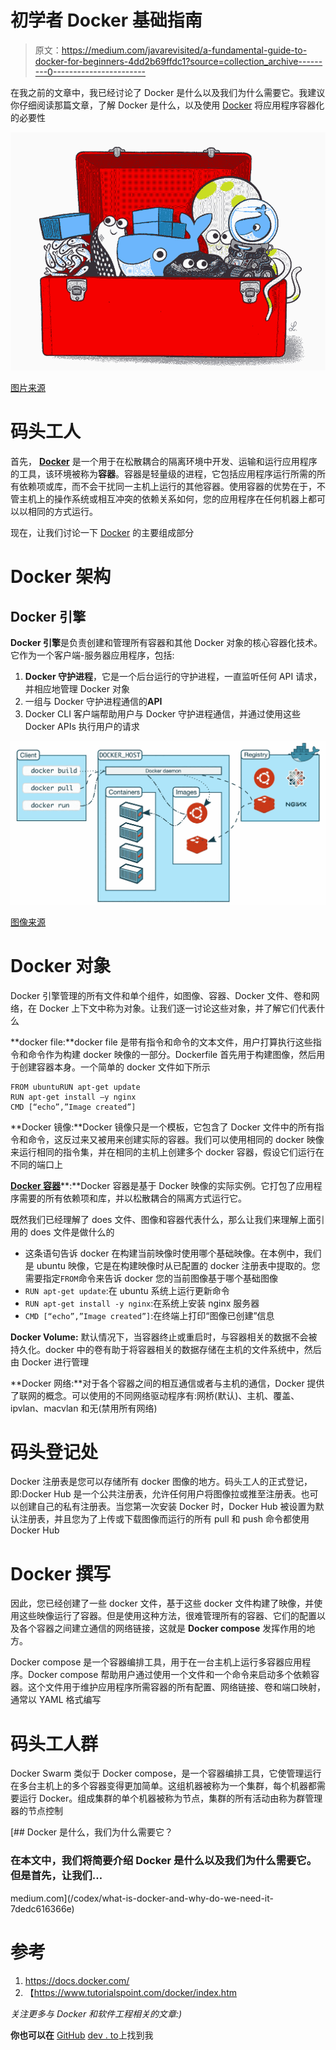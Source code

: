 # 初学者 Docker 基础指南

> 原文：<https://medium.com/javarevisited/a-fundamental-guide-to-docker-for-beginners-4dd2b69ffdc1?source=collection_archive---------0----------------------->

在我之前的文章中，我已经讨论了 Docker 是什么以及我们为什么需要它。我建议你仔细阅读那篇文章，了解 Docker 是什么，以及使用 [Docker](/javarevisited/5-best-docker-courses-for-java-and-spring-boot-developers-bbf01c5e6542) 将应用程序容器化的必要性

[![](img/3d1406a7abd421fb1855ca9848d9e9a4.png)](https://www.java67.com/2021/04/top-5-courses-to-learn-docker-for-java.html)

[图片来源](https://www.docker.com/)

# 码头工人

首先， [**Docker**](/javarevisited/top-5-free-courses-to-learn-docker-for-beginners-best-of-lot-b2b1ad2b98ad) 是一个用于在松散耦合的隔离环境中开发、运输和运行应用程序的工具，该环境被称为**容器**。容器是轻量级的进程，它包括应用程序运行所需的所有依赖项或库，而不会干扰同一主机上运行的其他容器。使用容器的优势在于，不管主机上的操作系统或相互冲突的依赖关系如何，您的应用程序在任何机器上都可以以相同的方式运行。

现在，让我们讨论一下 [Docker](/javarevisited/top-10-free-courses-to-learn-jenkins-docker-and-kubernetes-for-devops-in-2020-best-of-lot-62a0541ffeb3) 的主要组成部分

# Docker 架构

## **Docker 引擎**

**Docker 引擎**是负责创建和管理所有容器和其他 Docker 对象的核心容器化技术。它作为一个客户端-服务器应用程序，包括:

1.  **Docker 守护进程**，它是一个后台运行的守护进程，一直监听任何 API 请求，并相应地管理 Docker 对象
2.  一组与 Docker 守护进程通信的**API**
3.  Docker CLI 客户端帮助用户与 Docker 守护进程通信，并通过使用这些 Docker APIs 执行用户的请求

[![](img/7fbc64167abc11423b389eb98aae8cf1.png)](https://javarevisited.blogspot.com/2019/05/top-5-courses-to-learn-docker-and-kubernetes-for-devops.html)

[图像来源](https://docs.docker.com/get-started/overview/)

# Docker 对象

Docker 引擎管理的所有文件和单个组件，如图像、容器、Docker 文件、卷和网络，在 Docker 上下文中称为对象。让我们逐一讨论这些对象，并了解它们代表什么

**docker file:**docker file 是带有指令和命令的文本文件，用户打算执行这些指令和命令作为构建 docker 映像的一部分。Dockerfile 首先用于构建图像，然后用于创建容器本身。一个简单的 docker 文件如下所示

```
FROM ubuntuRUN apt-get update
RUN apt-get install –y nginx
CMD [“echo”,”Image created”]
```

**Docker 镜像:**Docker 镜像只是一个模板，它包含了 Docker 文件中的所有指令和命令，这反过来又被用来创建实际的容器。我们可以使用相同的 docker 映像来运行相同的指令集，并在相同的主机上创建多个 docker 容器，假设它们运行在不同的端口上

[**Docker 容器**](https://javarevisited.blogspot.com/2020/09/top-5-courses-to-crack-docker-certified-associate-certification.html#axzz6mKbga8XV)**:**Docker 容器是基于 Docker 映像的实际实例。它打包了应用程序需要的所有依赖项和库，并以松散耦合的隔离方式运行它。

既然我们已经理解了 does 文件、图像和容器代表什么，那么让我们来理解上面引用的 does 文件是做什么的

*   这条语句告诉 docker 在构建当前映像时使用哪个基础映像。在本例中，我们是 ubuntu 映像，它是在构建映像时从已配置的 docker 注册表中提取的。您需要指定`FROM`命令来告诉 docker 您的当前图像基于哪个基础图像
*   `RUN apt-get update`:在 ubuntu 系统上运行更新命令
*   `RUN apt-get install -y nginx`:在系统上安装 nginx 服务器
*   `CMD [“echo”,”Image created”]`:在终端上打印“图像已创建”信息

**Docker Volume:** 默认情况下，当容器终止或重启时，与容器相关的数据不会被持久化。docker 中的卷有助于将容器相关的数据存储在主机的文件系统中，然后由 Docker 进行管理

**Docker 网络:**对于各个容器之间的相互通信或者与主机的通信，Docker 提供了联网的概念。可以使用的不同网络驱动程序有:网桥(默认)、主机、覆盖、ipvlan、macvlan 和无(禁用所有网络)

# 码头登记处

Docker 注册表是您可以存储所有 docker 图像的地方。码头工人的正式登记，即:Docker Hub 是一个公共注册表，允许任何用户将图像拉或推至注册表。也可以创建自己的私有注册表。当您第一次安装 Docker 时，Docker Hub 被设置为默认注册表，并且您为了上传或下载图像而运行的所有 pull 和 push 命令都使用 Docker Hub

# Docker 撰写

因此，您已经创建了一些 docker 文件，基于这些 docker 文件构建了映像，并使用这些映像运行了容器。但是使用这种方法，很难管理所有的容器、它们的配置以及各个容器之间建立通信的网络链接，这就是 **Docker compose** 发挥作用的地方。

Docker compose 是一个容器编排工具，用于在一台主机上运行多容器应用程序。Docker compose 帮助用户通过使用一个文件和一个命令来启动多个依赖容器。这个文件用于维护应用程序所需容器的所有配置、网络链接、卷和端口映射，通常以 YAML 格式编写

# 码头工人群

Docker Swarm 类似于 Docker compose，是一个容器编排工具，它使管理运行在多台主机上的多个容器变得更加简单。这组机器被称为一个集群，每个机器都需要运行 Docker。组成集群的单个机器被称为节点，集群的所有活动由称为群管理器的节点控制

[](/codex/what-is-docker-and-why-do-we-need-it-7dedc616366e) [## Docker 是什么，我们为什么需要它？

### 在本文中，我们将简要介绍 Docker 是什么以及我们为什么需要它。但是首先，让我们…

medium.com](/codex/what-is-docker-and-why-do-we-need-it-7dedc616366e) 

# 参考

1.  https://docs.docker.com/
2.  【https://www.tutorialspoint.com/docker/index.htm 

*关注更多与 Docker 和软件工程相关的文章:)*

**你也可以在** [GitHub](https://github.com/ahmedgulabkhan)
[dev . to](https://dev.to/ahmedgulabkhan)上找到我